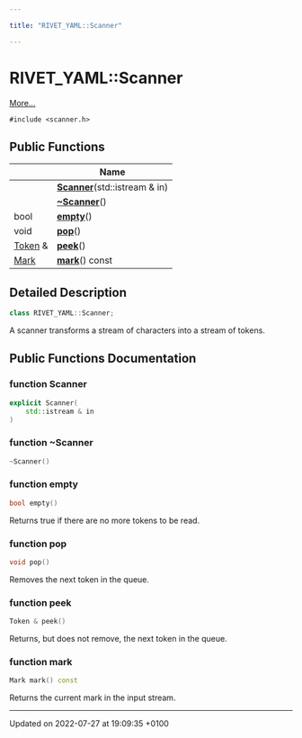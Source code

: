 ```yaml
---

title: "RIVET_YAML::Scanner"

---
```


# RIVET_YAML::Scanner



 [More...](#detailed-description)


`#include <scanner.h>`

## Public Functions

|                | Name           |
| -------------- | -------------- |
| | **[Scanner](http://example.org/classes/classrivet__yaml_1_1scanner/#function-scanner)**(std::istream & in) |
| | **[~Scanner](http://example.org/classes/classrivet__yaml_1_1scanner/#function-~scanner)**() |
| bool | **[empty](http://example.org/classes/classrivet__yaml_1_1scanner/#function-empty)**() |
| void | **[pop](http://example.org/classes/classrivet__yaml_1_1scanner/#function-pop)**() |
| <a href="http://example.org/classes/structrivet__yaml_1_1token/">Token</a> & | **[peek](http://example.org/classes/classrivet__yaml_1_1scanner/#function-peek)**() |
| <a href="http://example.org/classes/structrivet__yaml_1_1mark/">Mark</a> | **[mark](http://example.org/classes/classrivet__yaml_1_1scanner/#function-mark)**() const |

## Detailed Description

```cpp
class RIVET_YAML::Scanner;
```


A scanner transforms a stream of characters into a stream of tokens. 

## Public Functions Documentation

### function Scanner

```cpp
explicit Scanner(
    std::istream & in
)
```


### function ~Scanner

```cpp
~Scanner()
```


### function empty

```cpp
bool empty()
```


Returns true if there are no more tokens to be read. 


### function pop

```cpp
void pop()
```


Removes the next token in the queue. 


### function peek

```cpp
Token & peek()
```


Returns, but does not remove, the next token in the queue. 


### function mark

```cpp
Mark mark() const
```


Returns the current mark in the input stream. 


-------------------------------

Updated on 2022-07-27 at 19:09:35 +0100